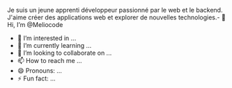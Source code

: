 Je suis un jeune apprenti développeur passionné par le web et le backend. J'aime créer des applications web et explorer de nouvelles technologies.- 👋 Hi, I’m @Meliocode
- 👀 I’m interested in ...
- 🌱 I’m currently learning ...
- 💞️ I’m looking to collaborate on ...
- 📫 How to reach me ...
- 😄 Pronouns: ...
- ⚡ Fun fact: ...

<!---
Meliocode/Meliocode is a ✨ special ✨ repository because its `README.md` (this file) appears on your GitHub profile.
You can click the Preview link to take a look at your changes.
--->
